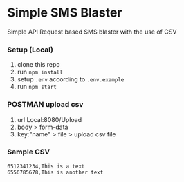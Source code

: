 # Simple SMS Blaster
Simple API Request based SMS blaster with the use of CSV

### Setup (Local)
1. clone this repo
2. run `npm install`
3. setup `.env` according to `.env.example`
4. run `npm start`

### POSTMAN upload csv
1. url Local:8080/Upload
2. body > form-data 
3. key:"name" > file > upload csv file
### Sample CSV
```
6512341234,This is a text
6556785678,This is another text
```